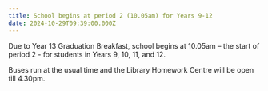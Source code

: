 ```yaml
---
title: School begins at period 2 (10.05am) for Years 9-12
date: 2024-10-29T09:39:00.000Z
---
```

Due to Year 13 Graduation Breakfast, school begins at 10.05am – the start of period 2 - for students in Years 9, 10, 11, and 12.

Buses run at the usual time and the Library Homework Centre will be open till 4.30pm. 
